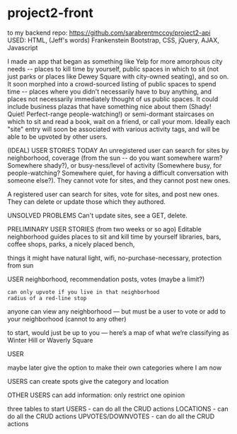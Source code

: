 # project2-front

to my backend repo: https://github.com/sarabrentmccoy/project2-api
USED: HTML, (Jeff's words) Frankenstein Bootstrap, CSS, jQuery, AJAX, Javascript

I made an app that began as something like Yelp for more amorphous city needs -- places to kill time by yourself, public spaces in which to sit (not just parks or places like Dewey Square with city-owned seating), and so on. It soon morphed into a crowd-sourced listing of public spaces to spend time -- places where you didn't necessarily have to buy anything, and places not necessarily immediately thought of us public spaces. It could include business plazas that have something nice about them (Shady! Quiet! Perfect-range people-watching!) or semi-dormant staircases on which to sit and read a book, wait on a friend, or call your mom. Ideally each "site" entry will soon be associated with various activity tags, and will be able to be upvoted by other users. 




(IDEAL) USER STORIES TODAY
An unregistered user can search for sites by neighborhood, coverage (from the sun -- do you want somewhere warm? Somewhere shady?), or busy-ness/level of activity (Somewhere busy, for people-watching? Somewhere quiet, for having a difficult conversation with someone else?). They cannot vote for sites, and they cannot post new ones.

A registered user can search for sites, vote for sites, and post new ones. They can delete or update those which they authored.


UNSOLVED PROBLEMS
Can't update sites, see a GET, delete. 



PRELIMINARY USER STORIES (from two weeks or so ago)
Editable neighborhood guides
	places to sit and kill time by yourself
		libraries, bars, coffee shops, parks, a nicely placed bench, 
	

things it might have
	natural light,
	wifi,
	no-purchase-necessary,
	protection from sun
	



USER
neighborhood, 
recommendation posts, 
votes (maybe a limit?) 

	can only upvote if you live in that neighborhood
	radius of a red-line stop 

anyone can view any neighborhood — but must be a user to vote or add to your neighborhood (cannot to any other) 

to start, would just be up to you — here’s a map of what we’re classifying as Winter Hill or Waverly Square


USER 



maybe later give the option to make their own categories
	where I am now 

USERS can
	create spots
	give the category and location



OTHER USERS can
	add information:
		only restrict one opinion

three tables to start
	USERS - can do all the CRUD actions
	LOCATIONS - can do all the CRUD actions
	UPVOTES/DOWNVOTES - can do all the CRUD actions


